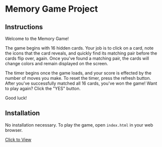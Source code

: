 # Memory Game Project

## Instructions

Welcome to the Memory Game! 

The game begins with 16 hidden cards. Your job is to click on a card, note the icons that the card reveals, and quickly find its matching pair before the cards flip over, again. Once you've found a matching pair, the cards will change colors and remain displayed on the screen. 

The timer begins once the game loads, and your score is effected by the number of moves you make. To reset the timer, press the refresh button. After you've successfully matched all 16 cards, you've won the game! Want to play again? Click the "YES" button. 

Good luck!

## Installation

No installation necessary. To play the game, open ```index.html``` in your web browser.

[Click to View](https://nwhitby.github.io/Memory-Game/)
